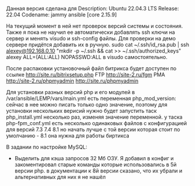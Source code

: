 Данная версия сделана для
Description:    Ubuntu 22.04.3 LTS
Release:        22.04
Codename:       jammy
ansible [core 2.15.9]

На текущий момент в ней нет проверок версий системы и состояния.
Также я пока не научил ее автоматически добавлять ssh ключи на сервер и менять visudo и ssh-config файлы.
Для проверки на демо сервере придётся добавить их в ручную.
sudo cat ~/.ssh/id_rsa.pub | ssh alexey@192.168.0.10 "mkdir -p ~/.ssh && cat >> ~/.ssh/authorized_keys"
alexey ALL=(ALL:ALL) NOPASSWD:ALL в visudo самостоятельно.

После распаковки 
установочный файл битрикса будет доступен по ссылке 
http://site.ru/bitrixsetup.php
FTP 
http://site-2.ru/fgm
PMA 
http://site-2.ru/phpmyadmin
http://site.ru/phpmyadmin

Для установки разных версий php и его модулей в /var/ansible/LEMP/vars/main.yml есть переменная php_mod_version:
сейчас в нее можно писать только одно значение, поэтому для установки нескольких верисий нужно будет запустить таск php_install.yml несколько раз, изменяя значение переменной.
у таска php-fpm_conf.yml есть несколько одинаковых файлов с конфигурацией для версий 7.3 7.4 8.1
но начать лучше с той версии которая стоит по умолчанию - 8.1 она нужна для работы биртикса

В задании по настройке MySQL:
* Выделить для кэша запросов 32 Мб ОЗУ. 
Я добавил в конфиг и закоментировал старые команды которые использовались в 5й версии php. в документации к 8й версии сказано, что их убрали и альтернативных для них я не нашёл
